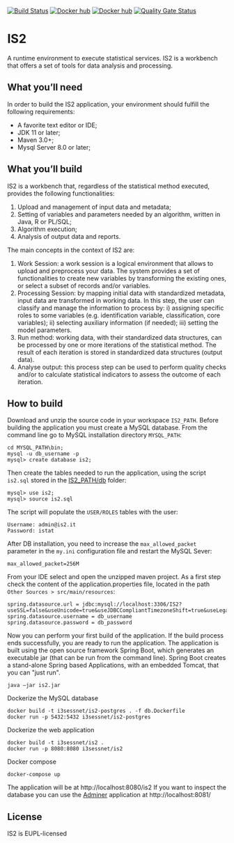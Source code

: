 [![Build Status](https://travis-ci.org/mecdcme/is2.svg?branch=master)](https://travis-ci.org/mecdcme/is2) [![Docker hub](https://img.shields.io/docker/cloud/automated/i3sessnet/is2.svg?label=is2%20docker)](https://cloud.docker.com/u/i3sessnet/repository/docker/i3sessnet/is2) [![Docker hub](https://img.shields.io/docker/cloud/automated/i3sessnet/is2-mysql.svg?label=is2-mysql%20docker)](https://cloud.docker.com/u/i3sessnet/repository/docker/i3sessnet/is2-mysql)
[![Quality Gate Status](https://sonarcloud.io/api/project_badges/measure?project=mecdcme_is2&metric=alert_status)](https://sonarcloud.io/dashboard?id=mecdcme_is2)
# IS2
A runtime environment to execute statistical services. IS2 is a workbench that offers a set of tools for data analysis and processing. 

## What you’ll need
In order to build the IS2 application, your environment should fulfill the following requirements:

* A favorite text editor or IDE;
* JDK 11 or later;
* Maven 3.0+;
* Mysql Server 8.0 or later;

## What you’ll build
IS2 is a workbench that, regardless of the statistical method executed, provides the following functionalities:

1.	Upload and management of input data and metadata;
2.	Setting of variables and parameters needed by an algorithm, written in Java, R or PL/SQL; 
3.	Algorithm execution;
4.	Analysis of output data and reports.

The main concepts in the context of IS2 are:
1.	Work Session: a work session is a logical environment that allows to upload and preprocess your data. The system provides a set of functionalities to create new variables by transforming the existing ones, or select a subset of records and/or variables.
2.	Processing Session: by mapping initial data with standardized metadata, input data are transformed in working data. In this step, the user can classify and manage the information to process by: i) assigning specific roles to some variables (e.g. identification variable, classification, core variables); ii) selecting auxiliary information (if needed); iii) setting the model parameters. 
3.	Run method: working data, with their standardized data structures, can be processed by one or more iterations of the statistical method. The result of each iteration is stored in standardized data structures (output data).
4.	Analyse output: this process step can be used to perform quality checks and/or to calculate statistical indicators to assess the outcome of each iteration.


## How to build
Download and unzip the source code in your workspace `IS2_PATH`.
Before building the application you must create a MySQL database. From the command line go to MySQL installation directory `MYSQL_PATH`:
```
cd MYSQL_PATH\bin;
mysql -u db_username -p
mysql> create database is2;
```
Then create the tables needed to run the application, using the script `is2.sql` stored in the [IS2_PATH/db](db/is2.sql) folder:
```
mysql> use is2;
mysql> source is2.sql
```

The script will populate the `USER/ROLES` tables with the user:
```
Username: admin@is2.it
Password: istat
``` 

After DB installation, you need to increase the `max_allowed_packet` parameter  in the `my.ini` configuration file and restart the MySQL Sever:
```
max_allowed_packet=256M
```

From your IDE select and open the unzipped maven project.
As a first step check the content of the application.properties file, located in the path `Other Sources > src/main/resources`:

```
spring.datasource.url = jdbc:mysql://localhost:3306/IS2?useSSL=false&useUnicode=true&useJDBCCompliantTimezoneShift=true&useLegacyDatetimeCode=false&serverTimezone=UTC
spring.datasource.username = db_username
spring.datasource.password = db_password
```
Now you can perform your first build of the application.
If the build process ends successfully, you are ready to run the application. 
The application is built using the open source framework Spring Boot, which generates an 
executable jar (that can be run from the command line). Spring Boot creates a stand-alone Spring 
based Applications, with an embedded Tomcat, that you can "just run".
```
java –jar is2.jar
```


Dockerize the MySQL database
```
docker build -t i3sessnet/is2-postgres . -f db.Dockerfile
docker run -p 5432:5432 i3sessnet/is2-postgres
```

Dockerize the web application
```
docker build -t i3sessnet/is2 .
docker run -p 8080:8080 i3sessnet/is2 
```

Docker compose
```
docker-compose up
```
The application will be at http://localhost:8080/is2 If you want to inspect the database you can use the 
[Adminer](https://hub.docker.com/_/adminer/) application at http://localhost:8081/ 

## License
IS2 is EUPL-licensed
